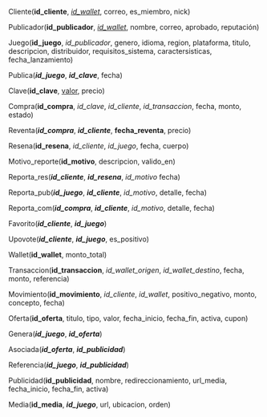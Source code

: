 Cliente(**id_cliente**, <u>*id_wallet*</u>, correo, es\_miembro, nick)

Publicador(**id_publicador**, <u>*id_wallet*</u>, nombre, correo, aprobado, reputación)

Juego(**id_juego**, *id_publicador*, genero, idioma, region, plataforma, titulo, descripcion, distribuidor, requisitos\_sistema, caractersisticas, fecha\_lanzamiento)

Publica(***id_juego***, ***id_clave***, fecha)

Clave(**id_clave**, <u>valor</u>, precio)

Compra(**id_compra**, *id_clave*, *id_cliente*, *id_transaccion*, fecha, monto, estado)

Reventa(***id_compra***, ***id_cliente***, **fecha_reventa**, precio)

Resena(**id_resena**, *id_cliente*, *id_juego*, fecha, cuerpo)

Motivo\_reporte(**id_motivo**, descripcion, valido\_en)

Reporta\_res(***id_cliente***, ***id_resena***, *id_motivo* fecha)

Reporta\_pub(***id_juego***, ***id_cliente***, *id_motivo*, detalle, fecha)

Reporta\_com(***id_compra***, ***id_cliente***, *id_motivo*, detalle, fecha)

Favorito(***id_cliente***, ***id_juego***)

Upovote(***id_cliente***, ***id_juego***, es\_positivo)

Wallet(**id_wallet**, monto\_total)

Transaccion(**id_transaccion**, *id_wallet_origen*, *id_wallet_destino*, fecha, monto, referencia)

Movimiento(**id_movimiento**, *id_cliente*, *id_wallet*, positivo\_negativo, monto, concepto, fecha)

Oferta(**id_oferta**, titulo, tipo, valor, fecha\_inicio, fecha\_fin, activa, cupon)

Genera(***id_juego***, ***id_oferta***)

Asociada(***id_oferta***, ***id_publicidad***)

Referencia(***id_juego***, ***id_publicidad***)

Publicidad(**id_publicidad**, nombre, redireccionamiento, url\_media, fecha\_inicio, fecha\_fin, activa)

Media(**id_media**, ***id_juego***, url, ubicacion, orden)
